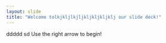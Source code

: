 ```yaml
---
layout: slide
title: "Welcome tolkjkljlkjljkljkljkljklj our slide deck!"
---
```

ddddd sd
Use the right arrow to begin!
